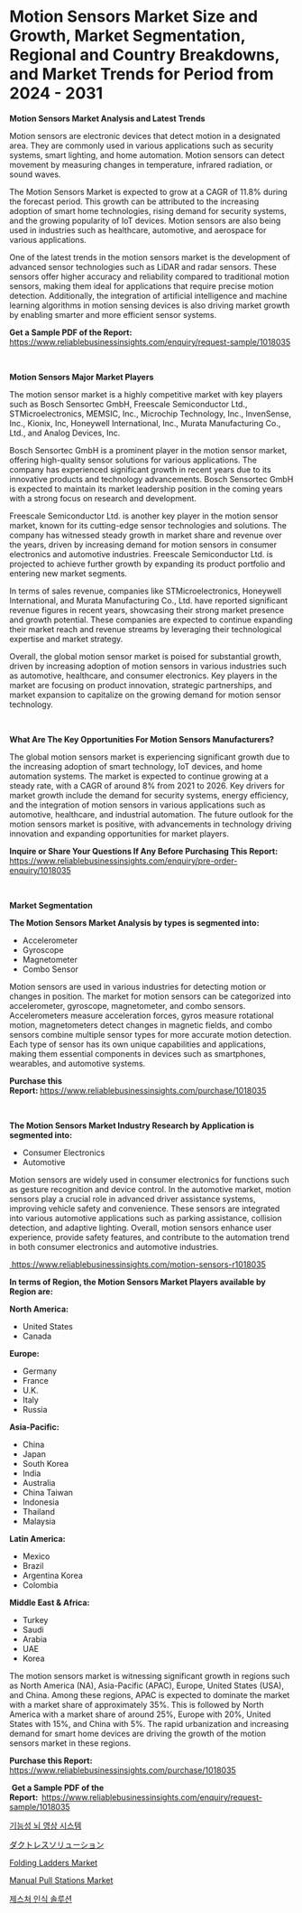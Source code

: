 <p><h1>Motion Sensors Market Size and Growth, Market Segmentation, Regional and Country Breakdowns, and Market Trends for Period from 2024 -  2031</h1></p><p><strong>Motion Sensors Market Analysis and Latest Trends</strong></p>
<p><p>Motion sensors are electronic devices that detect motion in a designated area. They are commonly used in various applications such as security systems, smart lighting, and home automation. Motion sensors can detect movement by measuring changes in temperature, infrared radiation, or sound waves.</p><p>The Motion Sensors Market is expected to grow at a CAGR of 11.8% during the forecast period. This growth can be attributed to the increasing adoption of smart home technologies, rising demand for security systems, and the growing popularity of IoT devices. Motion sensors are also being used in industries such as healthcare, automotive, and aerospace for various applications.</p><p>One of the latest trends in the motion sensors market is the development of advanced sensor technologies such as LiDAR and radar sensors. These sensors offer higher accuracy and reliability compared to traditional motion sensors, making them ideal for applications that require precise motion detection. Additionally, the integration of artificial intelligence and machine learning algorithms in motion sensing devices is also driving market growth by enabling smarter and more efficient sensor systems.</p></p>
<p><strong>Get a Sample PDF of the Report:&nbsp;</strong> <a href="https://www.reliablebusinessinsights.com/enquiry/request-sample/1018035">https://www.reliablebusinessinsights.com/enquiry/request-sample/1018035</a></p>
<p>&nbsp;</p>
<p><strong>Motion Sensors Major Market Players</strong></p>
<p><p>The motion sensor market is a highly competitive market with key players such as Bosch Sensortec GmbH, Freescale Semiconductor Ltd., STMicroelectronics, MEMSIC, Inc., Microchip Technology, Inc., InvenSense, Inc., Kionix, Inc, Honeywell International, Inc., Murata Manufacturing Co., Ltd., and Analog Devices, Inc.</p><p>Bosch Sensortec GmbH is a prominent player in the motion sensor market, offering high-quality sensor solutions for various applications. The company has experienced significant growth in recent years due to its innovative products and technology advancements. Bosch Sensortec GmbH is expected to maintain its market leadership position in the coming years with a strong focus on research and development.</p><p>Freescale Semiconductor Ltd. is another key player in the motion sensor market, known for its cutting-edge sensor technologies and solutions. The company has witnessed steady growth in market share and revenue over the years, driven by increasing demand for motion sensors in consumer electronics and automotive industries. Freescale Semiconductor Ltd. is projected to achieve further growth by expanding its product portfolio and entering new market segments.</p><p>In terms of sales revenue, companies like STMicroelectronics, Honeywell International, and Murata Manufacturing Co., Ltd. have reported significant revenue figures in recent years, showcasing their strong market presence and growth potential. These companies are expected to continue expanding their market reach and revenue streams by leveraging their technological expertise and market strategy.</p><p>Overall, the global motion sensor market is poised for substantial growth, driven by increasing adoption of motion sensors in various industries such as automotive, healthcare, and consumer electronics. Key players in the market are focusing on product innovation, strategic partnerships, and market expansion to capitalize on the growing demand for motion sensor technology.</p></p>
<p>&nbsp;</p>
<p><strong>What Are The Key Opportunities For Motion Sensors Manufacturers?</strong></p>
<p><p>The global motion sensors market is experiencing significant growth due to the increasing adoption of smart technology, IoT devices, and home automation systems. The market is expected to continue growing at a steady rate, with a CAGR of around 8% from 2021 to 2026. Key drivers for market growth include the demand for security systems, energy efficiency, and the integration of motion sensors in various applications such as automotive, healthcare, and industrial automation. The future outlook for the motion sensors market is positive, with advancements in technology driving innovation and expanding opportunities for market players.</p></p>
<p><strong>Inquire or Share Your Questions If Any Before Purchasing This Report:</strong> <a href="https://www.reliablebusinessinsights.com/enquiry/pre-order-enquiry/1018035">https://www.reliablebusinessinsights.com/enquiry/pre-order-enquiry/1018035</a></p>
<p>&nbsp;</p>
<p><strong>Market Segmentation</strong></p>
<p><strong>The Motion Sensors Market Analysis by types is segmented into:</strong></p>
<p><ul><li>Accelerometer</li><li>Gyroscope</li><li>Magnetometer</li><li>Combo Sensor</li></ul></p>
<p><p>Motion sensors are used in various industries for detecting motion or changes in position. The market for motion sensors can be categorized into accelerometer, gyroscope, magnetometer, and combo sensors. Accelerometers measure acceleration forces, gyros measure rotational motion, magnetometers detect changes in magnetic fields, and combo sensors combine multiple sensor types for more accurate motion detection. Each type of sensor has its own unique capabilities and applications, making them essential components in devices such as smartphones, wearables, and automotive systems.</p></p>
<p><strong>Purchase this Report:&nbsp;</strong><a href="https://www.reliablebusinessinsights.com/purchase/1018035">https://www.reliablebusinessinsights.com/purchase/1018035</a></p>
<p>&nbsp;</p>
<p><strong>The Motion Sensors Market Industry Research by Application is segmented into:</strong></p>
<p><ul><li>Consumer Electronics</li><li>Automotive</li></ul></p>
<p><p>Motion sensors are widely used in consumer electronics for functions such as gesture recognition and device control. In the automotive market, motion sensors play a crucial role in advanced driver assistance systems, improving vehicle safety and convenience. These sensors are integrated into various automotive applications such as parking assistance, collision detection, and adaptive lighting. Overall, motion sensors enhance user experience, provide safety features, and contribute to the automation trend in both consumer electronics and automotive industries.</p></p>
<p><a href="https://www.reliablebusinessinsights.com/motion-sensors-r1018035">&nbsp;https://www.reliablebusinessinsights.com/motion-sensors-r1018035</a></p>
<p><strong>In terms of Region, the Motion Sensors Market Players available by Region are:</strong></p>
<p>
    <p> <strong> North America: </strong>
        <ul>
            <li>United States</li>
            <li>Canada</li>
        </ul>
        </p> 
    <p> <strong> Europe: </strong>
        <ul>
            <li>Germany</li>
            <li>France</li>
            <li>U.K.</li>
            <li>Italy</li>
            <li>Russia</li>
        </ul>
        </p> 
    <p> <strong> Asia-Pacific: </strong>
        <ul>
            <li>China</li>
            <li>Japan</li>
            <li>South Korea</li>
            <li>India</li>
            <li>Australia</li>
            <li>China Taiwan</li>
            <li>Indonesia</li>
            <li>Thailand</li>
            <li>Malaysia</li>
        </ul>
        </p> 
    <p> <strong> Latin America: </strong>
        <ul>
            <li>Mexico</li>
            <li>Brazil</li>
            <li>Argentina Korea</li>
            <li>Colombia</li>
        </ul>
        </p> 
    <p> <strong> Middle East & Africa: </strong>
        <ul>
            <li>Turkey</li>
            <li>Saudi</li>
            <li>Arabia</li>
            <li>UAE</li>
            <li>Korea</li>
        </ul>
    </p>
    </p>
<p><p>The motion sensors market is witnessing significant growth in regions such as North America (NA), Asia-Pacific (APAC), Europe, United States (USA), and China. Among these regions, APAC is expected to dominate the market with a market share of approximately 35%. This is followed by North America with a market share of around 25%, Europe with 20%, United States with 15%, and China with 5%. The rapid urbanization and increasing demand for smart home devices are driving the growth of the motion sensors market in these regions.</p></p>
<p><strong>Purchase this Report: </strong><a href="https://www.reliablebusinessinsights.com/purchase/1018035">https://www.reliablebusinessinsights.com/purchase/1018035</a></p>
<p>&nbsp;<strong>Get a Sample PDF of the Report:&nbsp;&nbsp;</strong><a href="https://www.reliablebusinessinsights.com/enquiry/request-sample/1018035">https://www.reliablebusinessinsights.com/enquiry/request-sample/1018035</a></p>
<p><strong></strong></p>
<p><p><a href="https://medium.com/@mehereenadusoye/%EA%B8%B0%EB%8A%A5%EC%84%B1-%EB%87%8C-%EC%9D%B4%EB%AF%B8%EC%A7%95-%EC%8B%9C%EC%8A%A4%ED%85%9C-%EC%8B%9C%EC%9E%A5-%EA%B7%9C%EB%AA%A8-%EB%B0%8F-%EC%8B%9C%EC%9E%A5-%EB%8F%99%ED%96%A5-%EC%99%84%EB%B2%BD%ED%95%9C-%EC%82%B0%EC%97%85-%EA%B0%9C%EC%9A%94-2024%EB%85%84%EB%B6%80%ED%84%B0-2031%EB%85%84%EA%B9%8C%EC%A7%80-60077298bc14">기능성 뇌 영상 시스템</a></p><p><a href="https://medium.com/@hazelnutt83/%E3%83%80%E3%82%AF%E3%83%88%E3%83%AC%E3%82%B9%E3%82%BD%E3%83%AA%E3%83%A5%E3%83%BC%E3%82%B7%E3%83%A7%E3%83%B3%E5%B8%82%E5%A0%B4%E3%81%AE%E8%A6%8F%E6%A8%A1%E3%81%AF-%E3%82%B0%E3%83%AD%E3%83%BC%E3%83%90%E3%83%AB%E7%94%A3%E6%A5%AD%E3%81%AE%E3%83%99%E3%82%B9%E3%83%88%E3%83%9E%E3%83%BC%E3%82%B1%E3%83%86%E3%82%A3%E3%83%B3%E3%82%B0%E3%83%81%E3%83%A3%E3%83%8D%E3%83%AB%E3%82%92%E7%A4%BA%E3%81%97%E3%81%A6%E3%81%84%E3%81%BE%E3%81%99-00c4740c828c">ダクトレスソリューション</a></p><p><a href="https://github.com/Valeridd446677/Market-Research-Report-List-1/blob/main/folding-ladders-market.md">Folding Ladders Market</a></p><p><a href="https://www.linkedin.com/pulse/manual-pull-stations-market-research-report-its-history-cbbue">Manual Pull Stations Market</a></p><p><a href="https://medium.com/@flower89678/%EC%A0%9C%EC%8A%A4%EC%B2%98-%EC%9D%B8%EC%8B%9D-%EC%86%94%EB%A3%A8%EC%85%98-%EC%8B%9C%EC%9E%A5-%EB%A9%94%ED%8A%B8%EB%A6%AD%EC%8A%A4%EC%9D%98-%ED%95%B4%EC%84%9D-%EC%8B%9C%EC%9E%A5-%EC%A0%90%EC%9C%A0%EC%9C%A8-%ED%8A%B8%EB%A0%8C%EB%93%9C-%EB%B0%8F-%EC%84%B1%EC%9E%A5-%ED%8C%A8%ED%84%B4-349f0d460c7d">제스처 인식 솔루션</a></p></p>